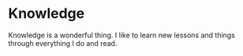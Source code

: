 # Knowledge
Knowledge is a wonderful thing. I like to learn new lessons and things through everything I do and read.